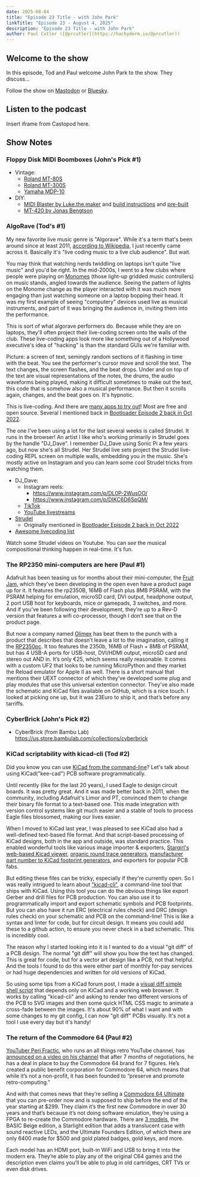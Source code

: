 ```yaml
---
date: 2025-08-04
title: "Episode 23 Title - with John Park"
linkTitle: "Episode 23 - August 4, 2025"
description: "Episode 23 Title - with John Park"
author: Paul Cutler ([@prcutler](https://hachyderm.io/@prcutler))
---
```


## Welcome to the show

In this episode, Tod and Paul welcome John Park to the show.  They discuss...

Follow the show on [Mastodon](https://www.circuitpythonshow.com/@thebootloader/follow) or [Bluesky](https://bsky.app/profile/thebootloader.net).

## Listen to the podcast

Insert iframe from Castopod here.

## Show Notes

### Floppy Disk MIDI Boomboxes (John's Pick #1)
* Vintage:
   * [Roland MT-80S](https://www.youtube.com/watch?v=5ks3ucumilU)
   * [Roland MT-300S](https://www.roland.com/us/products/mt-300s/)
   * [Yamaha MDP-10](https://nicole.express/2024/elementary-midi-watson.html)
* DIY:
   * [MIDI Blaster by Luke.the.maker](https://www.instagram.com/p/DGETt74vVA-/) and [build instructions](https://www.patreon.com/posts/midi-blaster-v1-126826036) and [pre-built](https://www.etsy.com/listing/1882509568/midi-blaster-floppy-disk-boombox-pre)
   * [MT-420 by Jonas Bengtson](https://blog.jonasbengtson.se/mt-420)

### AlgoRave (Tod's #1)

My new favorite live music genre is "Algorave". While it's a term that's
been around since at least 2011, [according to Wikipedia](https://en.wikipedia.org/wiki/Algorave),
I just recently came across it.
Basically it's "live coding music to a live club audience". But wait.

You may think that watching nerds twiddling on laptops isn't quite "live music"
and you'd be right. In the mid-2000s, I went to a few clubs
where people were playing on [Monomes](https://monome.org/docs/grid/)
(those light-up gridded music controllers) on music stands, angled towards
the audience. Seeing the pattern of lights on the Monome change as the player
interacted with it was much more engaging than just watching someone on a laptop
bopping their head.  It was my first example of seeing "computery" devices
used live as musical instruments, and part of it was bringing the audience in,
inviting them into the performance.

This is sort of what algorave performers do.  Because while they are on
laptops, they'll often project their live-coding screen onto the walls of the club.
These live-coding apps look more like something out of a Hollywood executive's
idea of "hacking" is than the standard GUIs we're familiar with.

Picture: a screen of text, semingly random sections of it flashing in time with the beat.
You see the performer's cursor move and scroll the text. The text changes,
the screen flashes, and the beat drops. Under and on top of the text are visual
representations of the notes, the drums, the audio waveforms being played,
making it difficult sometimes to make out the text, this code that is somehow
also a musical performance. But then it scrolls again, changes,
and the beat goes on. It's hypnotic.

This is live-coding. And there are [many apps to try out](https://github.com/toplap/awesome-livecoding)!
Most are free and open source. Several I mentioned back in [Bootloader Episode 2 back in Oct 2022](https://www.thebootloader.net/blog/2022/10/10/episode-2-m-is-for-makers-music-and-machine-learning/).

The one I've been using a lot for the last several weeks is called Strudel.
It runs in the browser!  An artist I like who's working primarily in Strudel
goes by the handle "DJ_Dave". I remember DJ_Dave using Sonic Pi a few years ago,
but now she's all Strudel. Her Strudel live sets project the Strudel live-coding
REPL screen on multiple walls, embedding you *in* the music.  She's mostly
active on Instagram and you can learn some cool Strudel tricks from watching them.

* DJ_Dave:
  * Instagram reels:
    * https://www.instagram.com/p/DL0P-2WusOO/
    * https://www.instagram.com/p/DIKC6D6SpQM/
  * [TikTok](https://www.tiktok.com/@dj_dave__)
  * [YouTube livestreams](https://www.youtube.com/@dj_dave____)
* [Strudel](https://strudel.cc/)
  * Originally mentioned in [Bootloader Episode 2 back in Oct 2022](https://www.thebootloader.net/blog/2022/10/10/episode-2-m-is-for-makers-music-and-machine-learning/)
* [Awesome livecoding list](https://github.com/toplap/awesome-livecoding)

Watch some Strudel videos on Youtube.  You can *see* the musical compositional
thinking happen in real-time. It's fun.

### The RP2350 mini-computers are here (Paul #1)
Adafruit has been teasing us for months about their mini-computer, the [Fruit Jam](https://www.adafruit.com/product/6200), which they’ve been developing in the open even have a product page up for it.  It features the rp2350B, 16MB of Flash plus 8MB PSRAM, with the PSRAM helping for emulation, microSD card, DVI output, headphone output, 2 port USB host for keyboards, mice or gamepads, 3 switches, and more.  And if you’ve been following their development, they’re up to a Rev-D version that features a wifi co-processor, though I don’t see that on the product page.

But now a company named [Olimex](https://www.olimex.com) has beat them to the punch with a product that describes that doesn’t leave a lot to the imagination, calling it the [RP2350pc](https://www.olimex.com/Products/RaspberryPi/PICO/RP2350pc/open-source-hardware).  It too features the 2350b, 16MB of Flash + 8MB of PSRAM, but has 4 USB-A ports for USB-host, DVI/HDMI output, microSD card and stereo out AND in.  It’s only €25, which seems really reasonable.  It comes with a custom UF2 that looks to be running MicroPython and they market the Reload emulator for Apple II as well.  There is a short manual that mentions their UEXT connector of which they’ve developed some plug and play modules that use this universal extention connector.  They’ve also made the schematic and KiCad files available  on GitHub, which is a nice touch.  I looked at picking one up, but it was 23Euro to ship it, and that’s before any tarriffs.

### CyberBrick (John's Pick #2)
* CyberBrick (from Bambu Lab) https://us.store.bambulab.com/collections/cyberbrick

### KiCad scriptability with kicad-cli (Tod #2)

Did you know you can use [KiCad from the command-line](https://docs.kicad.org/9.0/en/cli/cli.html)?
Let's talk about using KiCad("kee-cad") PCB software programmatically.

Until recently (like for the last 20 years), I used Eagle to design
circuit boards.  It was pretty great.  And it was made better back in 2011,
when the community, including Adafruit's Limor and PT, convinced them to change their
binary file format to a text-based one. This made integration with
version control systems like git much easier and a stable of tools to
process Eagle files blossomed, making our lives easier.

When I moved to KiCad last year, I was pleased to see KiCad also
had a well-defined text-based file format. And that script-based processing of
KiCad designs, both in the app and outside, was standard practice.
This enabled wonderful tools like various image importer & exporters,
[Stargirl's web-based Kicad viewer](https://kicanvas.org/),
[organic round trace generators](https://github.com/mitxela/kicad-round-tracks),
[manufacturer part number to KiCad footprint generators](https://github.com/uPesy/easyeda2kicad.py),
and exporters for popular PCB fabs.

But editing these files can be tricky, especially if they're currently open.
So I was really intrigued to learn about ["kicad-cli"](https://docs.kicad.org/9.0/en/cli/cli.html),
a command-line tool that ships with KiCad.  Using this tool you can do the
obvious things like export Gerber and drill files for PCB production.
You can also use it to programmatically import and export schematic symbols and PCB footprints.
But you can also have it run ERC (electrical rules check) and DRC (design rules check)
on your schematic and PCB on the command-line!
This is like a syntax and linter for code, but for circuit design.
It means you could add these to a github action, to ensure you
never check in a bad schematic. This is incredibly cool.

The reason why I started looking into it is I wanted to do a visual "git diff"
of a PCB design.  The normal "git diff" will show you how the text has
changed. This is great for code, but for a vector art design like a PCB,
not that helpful.  And the tools I found to do this were either part of
monthly for-pay services or had huge dependencies and written for old versions of KiCad.

So using some tips from a KiCad forum post, I made a
[visual diff simple shell script](https://gist.github.com/todbot/aa644de99d9dacf0307267ea03fdbc64)
that depends only on KiCad and a working web browser.
It works by calling "kicad-cli" and asking to render two different versions
of the PCB to SVG images and then some quick HTML CSS magic to animate a cross-fade
between the images. It's about 90% of what I want and with some changes to
my git config, I can now "git diff" PCBs visually.  It's not a tool I use
every day but it's handy!


### The return of the Commodore 64 (Paul #2)
[YouTuber Peri Fractic](https://www.youtube.com/@RetroRecipes), who runs an all things retro YouTube channel, has [announced on a video on his channel](https://www.youtube.com/watch?v=ke-Ao-CpI7E) that after 7 months of negotiations, he has a deal in place to buy the Commodore 64 brand for 7 figures.  He’s created a public benefit corporation for Commodore 64, which means that while it’s not a non-profit, it has been founded to “preserve and promote retro-computing.”

And with that comes news that they’re selling a [Commodore 64 Ultimate](https://www.commodore.net) that you can pre-order now and is supposed to ship before the end of the year starting at $299.  They claim it’s the first new Commodore in over 30 years and that’s because it’s not doing software emulation, they’re using a FPGA to re-create the Commodore hardware.  There are [3 models](https://www.commodore.net/category/all-products), the BASIC Beige edition, a Starlight edition that adds a translucent case with sound reactive LEDs, and the Ultimate Founders Edition, of which there are only 6400 made for $500 and gold plated badges, gold keys, and more.

Each model has an HDMI port, built-in WiFi and USB to bring it into the modern era.   They’re able to play any of the original C64 games and the description even claims you’ll be able to plug in old cartridges, CRT TVs or even disk drives.
